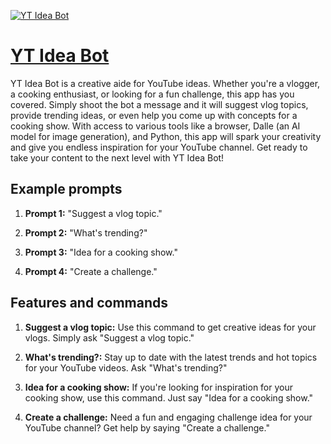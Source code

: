 [![YT Idea Bot](https://files.oaiusercontent.com/file-AQDg5t9j9m1iQ0hhpH9r8LrE?se=2123-10-17T04%3A14%3A48Z&sp=r&sv=2021-08-06&sr=b&rscc=max-age%3D31536000%2C%20immutable&rscd=attachment%3B%20filename%3Df16c7d29-95ca-4944-9968-1e3d3ee4d932.png&sig=jcP4c7VvrAoln1sKsGlPkf0ptNXSakftq2pAyg94ZfA%3D)](https://chat.openai.com/g/g-7viiBAPKz-yt-idea-bot)

# [YT Idea Bot](https://chat.openai.com/g/g-7viiBAPKz-yt-idea-bot)

YT Idea Bot is a creative aide for YouTube ideas. Whether you're a vlogger, a cooking enthusiast, or looking for a fun challenge, this app has you covered. Simply shoot the bot a message and it will suggest vlog topics, provide trending ideas, or even help you come up with concepts for a cooking show. With access to various tools like a browser, Dalle (an AI model for image generation), and Python, this app will spark your creativity and give you endless inspiration for your YouTube channel. Get ready to take your content to the next level with YT Idea Bot!

## Example prompts

1. **Prompt 1:** "Suggest a vlog topic."

2. **Prompt 2:** "What's trending?"

3. **Prompt 3:** "Idea for a cooking show."

4. **Prompt 4:** "Create a challenge."

## Features and commands

1. **Suggest a vlog topic:** Use this command to get creative ideas for your vlogs. Simply ask "Suggest a vlog topic."

2. **What's trending?:** Stay up to date with the latest trends and hot topics for your YouTube videos. Ask "What's trending?"

3. **Idea for a cooking show:** If you're looking for inspiration for your cooking show, use this command. Just say "Idea for a cooking show."

4. **Create a challenge:** Need a fun and engaging challenge idea for your YouTube channel? Get help by saying "Create a challenge."